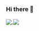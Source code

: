 ### Hi there 👋
<!--
[![xandecoelho5's GitHub stats](https://github-readme-stats.vercel.app/api?username=xandecoelho5&count_private=true&show_icons=true&theme=dracula)](https://github.com/xandecoelho5/github-readme-stats)
[![Top Langs](https://github-readme-stats.vercel.app/api/top-langs/?username=xandecoelho5&layout=compact&theme=dracula)](https://github.com/xandecoelho5/github-readme-stats)
-->

<a href="https://github.com/xandecoelho5">
  <img align="center" src="https://github-readme-stats.vercel.app/api?xandecoelho5&count_private=true&show_icons=true&theme=dracula" />
  <img align="center" src="https://github-readme-stats.vercel.app/api/top-langs/?username=xandecoelho5&layout=compact&theme=dracula" />
</a>

<!--
**xandecoelho5/xandecoelho5** is a ✨ _special_ ✨ repository because its `README.md` (this file) appears on your GitHub profile.

Here are some ideas to get you started:

- 🔭 I’m currently working on ...
- 🌱 I’m currently learning ...
- 👯 I’m looking to collaborate on ...
- 🤔 I’m looking for help with ...
- 💬 Ask me about ...
- 📫 How to reach me: ...
- 😄 Pronouns: ...
- ⚡ Fun fact: ...
-->
